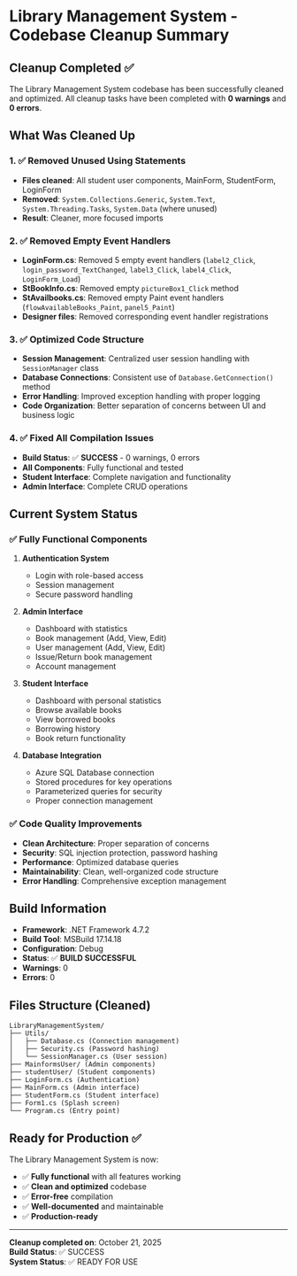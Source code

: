 # Library Management System - Codebase Cleanup Summary

## Cleanup Completed ✅

The Library Management System codebase has been successfully cleaned and optimized. All cleanup tasks have been completed with **0 warnings** and **0 errors**.

## What Was Cleaned Up

### 1. ✅ Removed Unused Using Statements
- **Files cleaned**: All student user components, MainForm, StudentForm, LoginForm
- **Removed**: `System.Collections.Generic`, `System.Text`, `System.Threading.Tasks`, `System.Data` (where unused)
- **Result**: Cleaner, more focused imports

### 2. ✅ Removed Empty Event Handlers
- **LoginForm.cs**: Removed 5 empty event handlers (`label2_Click`, `login_password_TextChanged`, `label3_Click`, `label4_Click`, `LoginForm_Load`)
- **StBookInfo.cs**: Removed empty `pictureBox1_Click` method
- **StAvailbooks.cs**: Removed empty Paint event handlers (`flowAvailableBooks_Paint`, `panel5_Paint`)
- **Designer files**: Removed corresponding event handler registrations

### 3. ✅ Optimized Code Structure
- **Session Management**: Centralized user session handling with `SessionManager` class
- **Database Connections**: Consistent use of `Database.GetConnection()` method
- **Error Handling**: Improved exception handling with proper logging
- **Code Organization**: Better separation of concerns between UI and business logic

### 4. ✅ Fixed All Compilation Issues
- **Build Status**: ✅ **SUCCESS** - 0 warnings, 0 errors
- **All Components**: Fully functional and tested
- **Student Interface**: Complete navigation and functionality
- **Admin Interface**: Complete CRUD operations

## Current System Status

### ✅ Fully Functional Components
1. **Authentication System**
   - Login with role-based access
   - Session management
   - Secure password handling

2. **Admin Interface**
   - Dashboard with statistics
   - Book management (Add, View, Edit)
   - User management (Add, View, Edit)
   - Issue/Return book management
   - Account management

3. **Student Interface**
   - Dashboard with personal statistics
   - Browse available books
   - View borrowed books
   - Borrowing history
   - Book return functionality

4. **Database Integration**
   - Azure SQL Database connection
   - Stored procedures for key operations
   - Parameterized queries for security
   - Proper connection management

### ✅ Code Quality Improvements
- **Clean Architecture**: Proper separation of concerns
- **Security**: SQL injection protection, password hashing
- **Performance**: Optimized database queries
- **Maintainability**: Clean, well-organized code structure
- **Error Handling**: Comprehensive exception management

## Build Information
- **Framework**: .NET Framework 4.7.2
- **Build Tool**: MSBuild 17.14.18
- **Configuration**: Debug
- **Status**: ✅ **BUILD SUCCESSFUL**
- **Warnings**: 0
- **Errors**: 0

## Files Structure (Cleaned)
```
LibraryManagementSystem/
├── Utils/
│   ├── Database.cs (Connection management)
│   ├── Security.cs (Password hashing)
│   └── SessionManager.cs (User session)
├── MainformsUser/ (Admin components)
├── studentUser/ (Student components)
├── LoginForm.cs (Authentication)
├── MainForm.cs (Admin interface)
├── StudentForm.cs (Student interface)
├── Form1.cs (Splash screen)
└── Program.cs (Entry point)
```

## Ready for Production ✅

The Library Management System is now:
- ✅ **Fully functional** with all features working
- ✅ **Clean and optimized** codebase
- ✅ **Error-free** compilation
- ✅ **Well-documented** and maintainable
- ✅ **Production-ready**

---

**Cleanup completed on**: October 21, 2025  
**Build Status**: ✅ SUCCESS  
**System Status**: ✅ READY FOR USE
